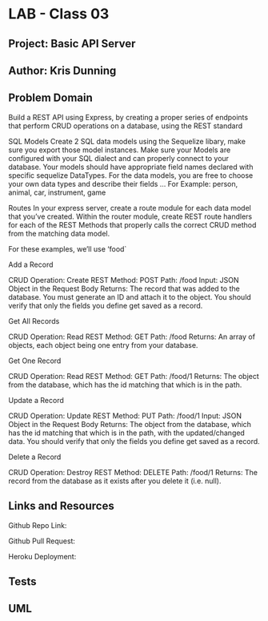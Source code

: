 
# LAB - Class 03

## Project: Basic API Server

## Author: Kris Dunning

## Problem Domain

Build a REST API using Express, by creating a proper series of endpoints that perform CRUD operations on a database, using the REST standard

SQL Models
Create 2 SQL data models using the Sequelize libary, make sure you export those model instances.
Make sure your Models are configured with your SQL dialect and can properly connect to your database.
Your models should have appropriate field names declared with specific sequelize DataTypes.
For the data models, you are free to choose your own data types and describe their fields … For Example: person, animal, car, instrument, game

Routes
In your express server, create a route module for each data model that you’ve created. Within the router module, create REST route handlers for each of the REST Methods that properly calls the correct CRUD method from the matching data model.

For these examples, we’ll use ‘food`

Add a Record

CRUD Operation: Create
REST Method: POST
Path: /food
Input: JSON Object in the Request Body
Returns: The record that was added to the database.
You must generate an ID and attach it to the object.
You should verify that only the fields you define   get saved as a record.

Get All Records

CRUD Operation: Read
REST Method: GET
Path: /food
Returns: An array of objects, each object being one entry from your database.

Get One Record

CRUD Operation: Read
REST Method: GET
Path: /food/1
Returns: The object from the database, which has the id matching that which is in the path.

Update a Record

CRUD Operation: Update
REST Method: PUT
Path: /food/1
Input: JSON Object in the Request Body
Returns: The object from the database, which has the id matching that which is in the path, with the updated/changed data.
You should verify that only the fields you define get saved as a record.

Delete a Record

CRUD Operation: Destroy
REST Method: DELETE
Path: /food/1
Returns: The record from the database as it exists after you delete it (i.e. null).

## Links and Resources

Github Repo Link:

Github Pull Request:

Heroku Deployment:

## Tests

## UML
